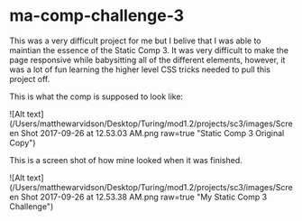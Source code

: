 # ma-comp-challenge-3

This was a very difficult project for me but I belive that I was able to maintian the essence of the Static Comp 3. It was very difficult to make the page responsive while babysitting all of the different elements, however, it was a lot of fun learning the higher level CSS tricks needed to pull this project off.

This is what the comp is supposed to look like:

![Alt text](/Users/matthewarvidson/Desktop/Turing/mod1.2/projects/sc3/images/Screen Shot 2017-09-26 at 12.53.03 AM.png raw=true "Static Comp 3 Original Copy")

This is a screen shot of how mine looked when it was finished.

![Alt text](/Users/matthewarvidson/Desktop/Turing/mod1.2/projects/sc3/images/Screen Shot 2017-09-26 at 12.53.38 AM.png raw=true "My Static Comp 3 Challenge")
